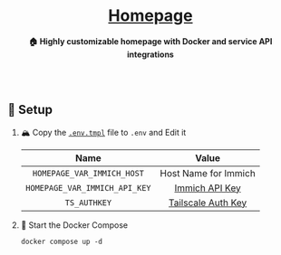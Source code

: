 <h1 align="center"><a href="https://gethomepage.dev">Homepage</a></h1>

<div align="center">

**🏠 Highly customizable homepage with Docker and service API integrations**

</div>

<br /><br />

## 🔧 Setup

1. 🏔️ Copy the [`.env.tmpl`](./.env.tmpl) file to `.env` and Edit it

   |             Name              |        Value         |
   | :---------------------------: | :------------------: |
   |  `HOMEPAGE_VAR_IMMICH_HOST`   | Host Name for Immich |
   | `HOMEPAGE_VAR_IMMICH_API_KEY` |   [Immich API Key]   |
   |         `TS_AUTHKEY`          | [Tailscale Auth Key] |

   [Immich API Key]: https://immich.app/docs/features/command-line-interface#obtain-the-api-key
   [Tailscale Auth Key]: https://login.tailscale.com/admin/settings/keys

2. 🚀 Start the Docker Compose

   ```shell
   docker compose up -d
   ```
